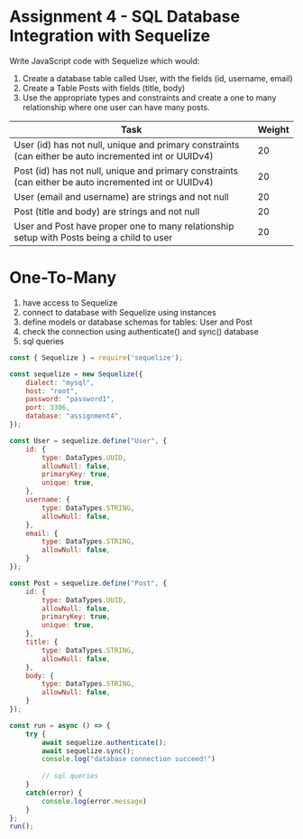 # Assignment 4 - SQL Database Integration with Sequelize

Write JavaScript code with Sequelize which would:

1.	Create a database table called User, with the fields (id, username, email)
2.	Create a Table Posts with fields (title, body)
3.	Use the appropriate types and constraints and create a one to many relationship where one user can have many posts.

| Task                                                      | Weight |
|-----------------------------------------------------------|--------|
| User (id) has not null, unique and primary constraints (can either be auto incremented int or UUIDv4) | 20     |
| Post (id) has not null, unique and primary constraints (can either be auto incremented int or UUIDv4) | 20     |
| User (email and username) are strings and not null        | 20     |
| Post (title and body) are strings and not null            | 20     |
| User and Post have proper one to many relationship setup with Posts being a child to user | 20     |

# One-To-Many

1. have access to Sequelize
2. connect to database with Sequelize using instances
3. define models or database schemas for tables: User and Post
4. check the connection using authenticate() and sync() database
5. sql queries

```javascript
const { Sequelize } = require('sequelize');

const sequelize = new Sequelize({
	dialect: "mysql",
	host: "root",
	password: "password1",
	port: 3306,
	database: "assignment4",
});

const User = sequelize.define("User", {
	id: {
		type: DataTypes.UUID,
		allowNull: false,
		primaryKey: true,
		unique: true,
	},
	username: {
		type: DataTypes.STRING,
		allowNull: false,
	},
	email: {
		type: DataTypes.STRING,
		allowNull: false,
	}
});

const Post = sequelize.define("Post", {
	id: {
		type: DataTypes.UUID,
		allowNull: false,
		primaryKey: true,
		unique: true,
	},
	title: {
		type: DataTypes.STRING,
		allowNull: false,
	},
	body: {
		type: DataTypes.STRING,
		allowNull: false,
	}
});

const run = async () => {
	try {
		await sequelize.authenticate();
		await sequelize.sync();
		console.log("database connection succeed!")
		
		// sql queries
	}
	catch(error) {
		console.log(error.message)
	}
};
run();
```